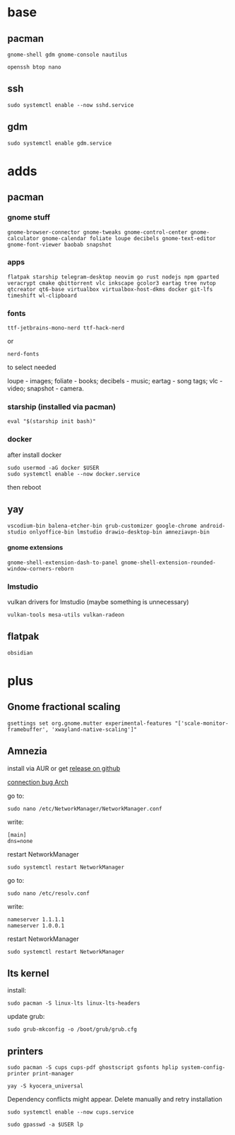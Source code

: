 # base

## pacman

```
gnome-shell gdm gnome-console nautilus
```

```
openssh btop nano
```

## ssh
```
sudo systemctl enable --now sshd.service
```

## gdm
```
sudo systemctl enable gdm.service
```  

# adds

## pacman

### gnome stuff
```
gnome-browser-connector gnome-tweaks gnome-control-center gnome-calculator gnome-calendar foliate loupe decibels gnome-text-editor gnome-font-viewer baobab snapshot
```

### apps
```
flatpak starship telegram-desktop neovim go rust nodejs npm gparted veracrypt cmake qbittorrent vlc inkscape gcolor3 eartag tree nvtop qtcreator qt6-base virtualbox virtualbox-host-dkms docker git-lfs timeshift wl-clipboard
```

### fonts
```
ttf-jetbrains-mono-nerd ttf-hack-nerd
```
or
```
nerd-fonts 
```
to select needed

loupe - images;
foliate - books;
decibels - music;
eartag - song tags;
vlc - video;
snapshot - camera.

### starship (installed via pacman)
```
eval "$(starship init bash)"
```

### docker
after install docker
```
sudo usermod -aG docker $USER
sudo systemctl enable --now docker.service
```
then reboot


## yay

```
vscodium-bin balena-etcher-bin grub-customizer google-chrome android-studio onlyoffice-bin lmstudio drawio-desktop-bin amneziavpn-bin
```

#### gnome extensions
```
gnome-shell-extension-dash-to-panel gnome-shell-extension-rounded-window-corners-reborn
```

### lmstudio
vulkan drivers for lmstudio (maybe something is unnecessary)
```
vulkan-tools mesa-utils vulkan-radeon
```

## flatpak
```
obsidian
```

# plus

## Gnome fractional scaling
```
gsettings set org.gnome.mutter experimental-features "['scale-monitor-framebuffer', 'xwayland-native-scaling']"
```

## Amnezia

install via AUR or get [release on github](https://github.com/amnezia-vpn/amnezia-client/releases)

[connection bug Arch](https://github.com/amnezia-vpn/amnezia-client/issues/792#issuecomment-2090598218)

go to:
```
sudo nano /etc/NetworkManager/NetworkManager.conf
```

write:
```
[main]
dns=none
```

restart NetworkManager
```
sudo systemctl restart NetworkManager
``` 

go to:
```
sudo nano /etc/resolv.conf
```

write:
```
nameserver 1.1.1.1
nameserver 1.0.0.1
```

restart NetworkManager
```
sudo systemctl restart NetworkManager
```


## lts kernel
install:
```
sudo pacman -S linux-lts linux-lts-headers
```
update grub:
```
sudo grub-mkconfig -o /boot/grub/grub.cfg
```

## printers

```
sudo pacman -S cups cups-pdf ghostscript gsfonts hplip system-config-printer print-manager
```

```
yay -S kyocera_universal 
```
Dependency conflicts might appear. Delete manually and retry installation

```
sudo systemctl enable --now cups.service
```

```
sudo gpasswd -a $USER lp
```